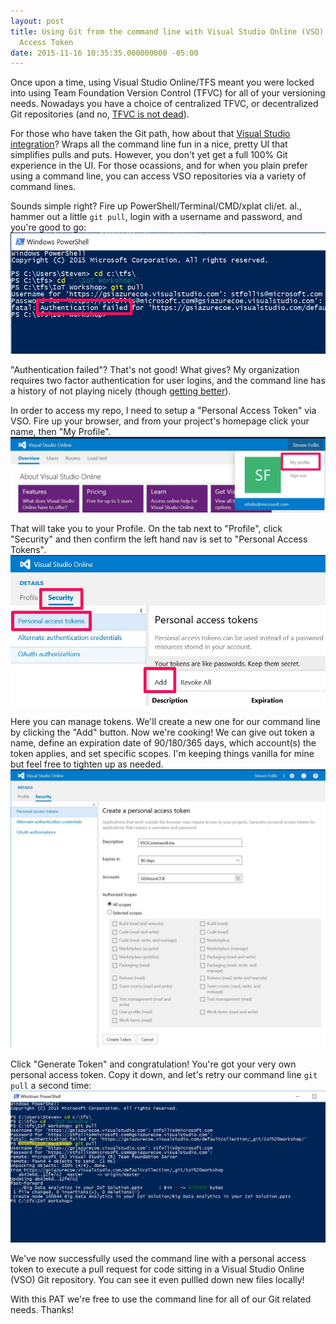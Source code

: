 ```yaml
---
layout: post
title: Using Git from the command line with Visual Studio Online (VSO) and a Personal
  Access Token
date: 2015-11-16 10:35:35.000000000 -05:00
---
```

Once upon a time, using Visual Studio Online/TFS meant you were locked into using Team Foundation Version Control (TFVC) for all of your versioning needs. Nowadays you have a choice of centralized TFVC, or decentralized Git repositories (and no, [TFVC is not dead](http://blogs.msdn.com/b/bharry/archive/2014/04/14/is-microsoft-abandoning-tfvc-in-favor-of-git.aspx)).

For those who have taken the Git path, how about that [Visual Studio integration](https://www.visualstudio.com/en-us/get-started/code/share-your-code-in-git-vs)? Wraps all the command line fun in a nice, pretty UI that simplifies pulls and puts. However, you don't yet get a full 100% Git experience in the UI. For those ocassions, and for when you plain prefer using a command line, you can access VSO repositories via a variety of command lines. 

Sounds simple right? Fire up PowerShell/Terminal/CMD/xplat cli/et. al., hammer out a little `git pull`, login with a username and password, and you're good to go:
![Failed PowerShell login](/content/images/2015/11/Screenshot_111615_074736_AM.jpg)

"Authentication failed"? That's not good! What gives? My organization requires two factor authentication for user logins, and the command line has a history of not playing nicely (though [getting better](https://azure.microsoft.com/en-us/blog/azure-cli-supports-microsoft-account-logins/)).

In order to access my repo, I need to setup a "Personal Access Token" via VSO.  Fire up your browser, and from your project's homepage click your name, then "My Profile".
![VSO Homepage](/content/images/2015/11/Untitled_Clipping_111615_075811_AM.jpg)

That will take you to your Profile.  On the tab next to "Profile", click "Security" and then confirm the left hand nav is set to "Personal Access Tokens". 
![Security Pane](/content/images/2015/11/Untitled_Clipping_111615_080141_AM.jpg)

Here you can manage tokens. We'll create a new one for our command line by clicking the "Add" button. Now we're cooking! We can give out token a name, define an expiration date of 90/180/365 days, which account(s) the token applies, and set specific scopes.  I'm keeping things vanilla for mine but feel free to tighten up as needed.
![Token Creation Screen](/content/images/2015/11/Untitled_Clipping_111615_081153_AM.jpg)

Click "Generate Token" and congratulation! You're got your very own personal access token. Copy it down, and let's retry our command line `git pull` a second time:
![Command line success](/content/images/2015/11/Screenshot_111615_081714_AM.jpg)

We've now successfully used the command line with a personal access token to execute a pull request for code sitting in a Visual Studio Online (VSO) Git repository. You can see it even pullled down new files locally!  

With this PAT we're free to use the command line for all of our Git related needs.  Thanks!
